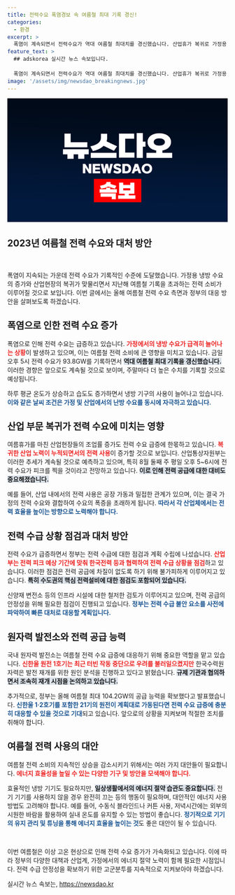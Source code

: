 ```yaml
---
title: 전력수요 폭염경보 속 여름철 최대 기록 경신!
categories:
  - 환경
excerpt: >
  폭염이 계속되면서 전력수요가 역대 여름철 최대치를 경신했습니다. 산업휴가 복귀로 가정용 냉방 수요가 급증하고, 이번 주에도 최고치 업데이트가 예상됩니다! 전력 공급에 차질이 없도록 확실한 대책이 필요합니다.
feature_text: >
  ## adskorea 실시간 뉴스 속보입니다.

  폭염이 계속되면서 전력수요가 역대 여름철 최대치를 경신했습니다. 산업휴가 복귀로 가정용 냉방 수요가 급증하고, 이번 주에도 최고치 업데이트가 예상됩니다! 전력 공급에 차질이 없도록 확실한 대책이 필요합니다.
image: '/assets/img/newsdao_breakingnews.jpg'
---
```


<p><img src="/assets/img/newsdao_breakingnews.jpg" alt="adskorea 속보" /></p>

<h2 data-ke-size="size26">2023년 여름철 전력 수요와 대처 방안</h2>

<p data-ke-size="size16">&nbsp;</p>

<p>폭염이 지속되는 가운데 전력 수요가 기록적인 수준에 도달했습니다. 가정용 냉방 수요의 증가와 산업현장의 복귀가 맞물리면서 지난해 여름철 기록을 초과하는 전력 소비가 이루어질 것으로 보입니다. 이번 글에서는 올해 여름철 전력 수요 측면과 정부의 대응 방안을 살펴보도록 하겠습니다.</p>

<h2 data-ke-size="size26">폭염으로 인한 전력 수요 증가</h2>

<p>폭염으로 인해 전력 수요는 급증하고 있습니다. <b><span style="color: #ee2323;">가정에서의 냉방 수요가 급격히 늘어나는 상황</span></b>이 발생하고 있으며, 이는 여름철 전력 소비에 큰 영향을 미치고 있습니다. 금일 오후 5시 전력 수요가 93.8GW를 기록하면서 <b><span style="background-color: #21538527;">역대 여름철 최대 기록을 갱신했습니다.</span></b> 이러한 경향은 앞으로도 계속될 것으로 보이며, 주말마다 더 높은 수치를 기록할 것으로 예상됩니다. </p>

<p>하루 평균 온도가 상승하고 습도도 증가하면서 냉방 기구의 사용이 늘어나고 있습니다. <b><span style="color: #1a5490;">이와 같은 날씨 조건은 가정 및 산업에서의 난방 수요를 동시에 자극하고 있습니다.</span></b> </p>

<h2 data-ke-size="size26">산업 부문 복귀가 전력 수요에 미치는 영향</h2>

<p>여름휴가를 마친 산업현장들의 조업률 증가도 전력 수요 급증에 한몫하고 있습니다. <b><span style="color: #ee2323;">복귀한 산업 노력이 누적되면서의 전력 사용</span></b>이 증가할 것으로 보입니다. 산업통상자원부는 이러한 추세가 계속될 것으로 예측하고 있으며, 특히 8월 둘째 주 평일 오후 5~6시에 전력 수요가 피크를 찍을 것이라고 전망하고 있습니다. <b><span style="background-color: #21538527;">이로 인해 전력 공급에 대한 대비도 중요해졌습니다.</span></b> </p>

<p>예를 들어, 산업 내에서의 전력 사용은 공장 가동과 밀접한 관계가 있으며, 이는 결국 가정의 전력 수요와 결합하여 수요의 폭증을 초래하게 됩니다. <b><span style="color: #1a5490;">따라서 각 산업체에서는 전력 효율을 높이는 방향으로 노력해야 합니다.</span></b></p>

<h2 data-ke-size="size26">전력 수급 상황 점검과 대처 방안</h2>

<p>전력 수요가 급증하면서 정부는 전력 수급에 대한 점검과 계획 수립에 나섰습니다. <b><span style="color: #ee2323;">산업부는 전력 피크 예상 기간에 맞춰 한국전력 등과 협력하여 전력 수급 상황을 점검</span></b>하고 있습니다. 이러한 점검은 전력 공급에 차질이 없도록 하기 위해 불가피하게 이루어지고 있습니다. <b><span style="background-color: #21538527;">특히 수도권의 핵심 전력설비에 대한 점검도 포함되어 있습니다.</span></b></p>

<p>신양재 변전소 등의 인프라 시설에 대한 철저한 검토가 이루어지고 있으며, 전력 공급의 안정성을 위해 필요한 점검이 진행되고 있습니다. <b><span style="color: #1a5490;">정부는 전력 수급 불안 요소를 사전에 파악하여 빠른 대처로 대응할 계획입니다.</span></b></p>

<h2 data-ke-size="size26">원자력 발전소와 전력 공급 능력</h2>

<p>국내 원자력 발전소는 여름철 전력 수요 급증에 대응하기 위해 중요한 역할을 맡고 있습니다. <b><span style="color: #ee2323;">신한울 원전 1호기는 최근 터빈 작동 중단으로 우려를 불러일으켰지만</span></b> 한국수력원자력은 발전 재개를 위한 원인 분석을 진행하고 있다고 밝혔습니다. <b><span style="background-color: #21538527;">규제 기관과 협의하면서 조속히 재개 시점을 논의하고 있습니다.</span></b></p>

<p>추가적으로, 정부는 올해 여름철 최대 104.2GW의 공급 능력을 확보했다고 발표했습니다. <b><span style="color: #1a5490;">신한울 1·2호기를 포함한 21기의 원전이 계획대로 가동된다면 전력 수요 급증에 충분히 대응할 수 있을 것으로 기대</span></b>되고 있습니다. 앞으로의 상황을 지켜보며 적절한 조치를 취해야 합니다.</p>

<h2 data-ke-size="size26">여름철 전력 사용의 대안</h2>

<p>여름철 전력 소비의 지속적인 상승을 감소시키기 위해서는 여러 가지 대안들이 필요합니다. <b><span style="color: #ee2323;">에너지 효율성을 높일 수 있는 다양한 기구 및 방안을 모색해야 합니다.</span></b> </p>

<p>효율적인 냉방 기기도 필요하지만, <b><span style="background-color: #21538527;">일상생활에서의 에너지 절약 습관도 중요합니다.</span></b> 전기 기기를 사용하지 않을 경우 완전히 끄는 등의 행동이 필요하며, 대안적인 에너지 사용 방법도 고려해야 합니다. 예를 들어, 수동식 블라인드나 커튼 사용, 저녁시간에는 외부의 시원한 바람을 활용하여 실내 온도를 유지할 수 있는 방법이 좋습니다. <b><span style="color: #1a5490;">정기적으로 기기의 유지 관리 및 튜닝을 통해 에너지 효율을 높이는 것</span></b>도 좋은 대안이 될 수 있습니다.</p>

<p data-ke-size="size16">&nbsp;</p>

<p>이번 여름철은 이상 고온 현상으로 인해 전력 수요 증가가 가속화되고 있습니다. 이에 따라 정부의 다양한 대책과 산업계, 가정에서의 에너지 절약 노력이 함께 필요한 시점입니다. 전력 수급 안정성을 확보하기 위한 고군분투를 지속적으로 지켜보아야 하겠습니다.</p>
실시간 뉴스 속보는, <a href="https://newsdao.kr" rel="dofollow">https://newsdao.kr</a>


